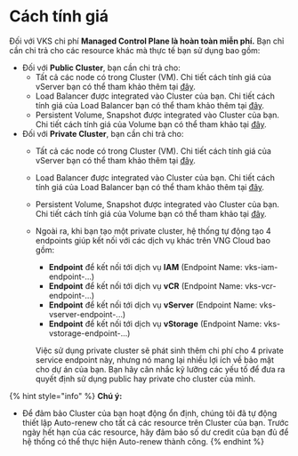 # Cách tính giá

Đối với VKS chi phí **Managed Control Plane là hoàn toàn miễn phí.** Bạn chỉ cần chi trả cho các resource khác mà thực tế bạn sử dụng bao gồm:

* Đối với **Public Cluster**, bạn cần chi trả cho:&#x20;
  * Tất cả các node có trong Cluster (VM). Chi tiết cách tính giá của vServer bạn có thể tham khảo thêm tại [đây](../vserver/compute-hcm03-1a/cach-tinh-gia-vserver.md).
  * Load Balancer được integrated vào Cluster của bạn. Chi tiết cách tính giá của Load Balancer bạn có thể tham khảo thêm tại [đây](../vserver/compute-hcm03-1a/cach-tinh-gia-vserver.md).
  * Persistent Volume, Snapshot được integrated vào Cluster của bạn. Chi tiết cách tính giá của Volume bạn có thể tham khảo tại [đây](../vserver/compute-hcm03-1a/cach-tinh-gia-vserver.md).
* Đối với **Private Cluster**, bạn cần chi trả cho:&#x20;
  * Tất cả các node có trong Cluster (VM). Chi tiết cách tính giá của vServer bạn có thể tham khảo thêm tại [đây](../vserver/compute-hcm03-1a/cach-tinh-gia-vserver.md).
  * Load Balancer được integrated vào Cluster của bạn. Chi tiết cách tính giá của Load Balancer bạn có thể tham khảo thêm tại [đây](../vserver/compute-hcm03-1a/cach-tinh-gia-vserver.md).
  * Persistent Volume, Snapshot được integrated vào Cluster của bạn. Chi tiết cách tính giá của Volume bạn có thể tham khảo tại [đây](../vserver/compute-hcm03-1a/cach-tinh-gia-vserver.md).
  *   Ngoài ra, khi bạn tạo một private cluster, hệ thống tự động tạo 4 endpoints giúp kết nối với các dịch vụ khác trên VNG Cloud bao gồm:

      * **Endpoint** để kết nối tới dịch vụ **IAM** (Endpoint Name: vks-iam-endpoint-...)
      * **Endpoint** để kết nối tới dịch vụ **vCR** (Endpoint Name: vks-vcr-endpoint-...)
      * **Endpoint** để kết nối tới dịch vụ **vServer** (Endpoint Name: vks-vserver-endpoint-...)
      * **Endpoint** để kết nối tới dịch vụ **vStorage** (Endpoint Name: vks-vstorage-endpoint-...)

      Việc sử dụng private cluster sẽ phát sinh thêm chi phí cho 4 private service endpoint này, nhưng nó mang lại nhiều lợi ích về bảo mật cho dự án của bạn. Bạn hãy cân nhắc kỹ lưỡng các yếu tố để đưa ra quyết định sử dụng public hay private cho cluster của mình.

{% hint style="info" %}
**Chú ý:**

* Để đảm bảo Cluster của bạn hoạt động ổn định, chúng tôi đã tự động thiết lập Auto-renew cho tất cả các resource trên Cluster của bạn. Trước ngày hết hạn của các resource, hãy đảm bảo số dư credit của bạn đủ để hệ thống có thể thực hiện Auto-renew thành công.
{% endhint %}
